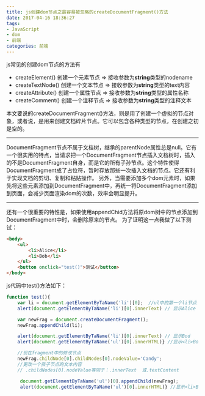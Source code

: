 ```yaml
---
title: js创建dom节点之最容易被忽略的createDocumentFragment()方法
date: 2017-04-16 18:36:27
tags:
- JavaScript
- dom
- 前端
categories: 前端
---
```


js常见的创建dom节点的方法有

- createElement() 创建一个元素节点   => 接收参数为**string**类型的nodename
- createTextNode() 创建一个文本节点  =>   接收参数为**string**类型的text内容
- createAttribute() 创建一个属性节点   =>   接收参数为**string**类型的属性名称
- createComment() 创建一个注释节点   => 接收参数为**string**类型的注释文本

本文要说的createDocumentFragment()方法，则是用了创建一个虚拟的节点对象，或者说，是用来创建文档碎片节点。它可以包含各种类型的节点，在创建之初是空的。
<!--more-->
-----

DocumentFragment节点不属于文档树，继承的parentNode属性总是null。它有一个很实用的特点，当请求把一个DocumentFragment节点插入文档树时，插入的不是DocumentFragment自身，而是它的所有子孙节点。这个特性使得DocumentFragment成了占位符，暂时存放那些一次插入文档的节点。它还有利于实现文档的剪切、复制和粘贴操作。
另外，当需要添加多个dom元素时，如果先将这些元素添加到DocumentFragment中，再统一将DocumentFragment添加到页面，会减少页面渲染dom的次数，效率会明显提升。

-----

还有一个很重要的特性是，如果使用appendChid方法将原dom树中的节点添加到DocumentFragment中时，会删除原来的节点。
为了证明这一点我做了以下测试：
``` html
<body>
	<ul>
		<li>Alice</li>
		<li>Bob</li>
	</ul>
	<button onclick="test()">测试</button>
</body>
```
js代码中test()方法如下：
```javascript
function test(){
	var li = document.getElementByTaName('li')[0];  //ul中的第一个li节点
	alert(document.getElementByTaName('li')[0].innerText) // 显示Alice

	var newFrag = document.createDocumentFragment();
	newFrag.appendChild(li);

	alert(document.getElementByTaName('li')[0].innerText) // 显示Bod
	alert(document.getElementByTaName('ul')[0].innerHTML)} //显示<li>Bob</li>,由此可见，第一个节点确实被删除了

	//现在fragment中的修改节点
	newFrag.childNode[0].childNodes[0].nodeValue='Candy';
	//更改一个孩子节点的文本内容
	// .childNodes[0].nodeValue等同于：.innerText  或.textContent

	 document.getElementByTaName('ul')[0].appendChild(newFrag);
	 alert(document.getElementByTaName('ul')[0].innerHTML)} //显示<li>Bob</li><li>Candy</li>  ,由此可见仅仅是添加了newFrag的子孙节点。
```


